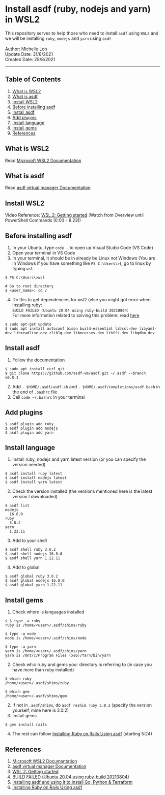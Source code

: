 # Install asdf (ruby, nodejs and yarn) in WSL2
This repository serves to help those who need to install `asdf` using `WSL2` and we will be installing `ruby`, `nodejs` and `yarn` using `asdf`<br><br>
Author: Michelle Loh <br>
Update Date: 31/8/2021 <br>
Created Date: 29/8/2021 <br>

---
## Table of Contents
1. [What is WSL2](https://github.com/Michelle-Lohwt/asdf-install-wsl2#what-is-wsl2)
2. [What is asdf](https://github.com/Michelle-Lohwt/asdf-install-wsl2#what-is-asdf)
3. [Install WSL2](https://github.com/Michelle-Lohwt/asdf-install-wsl2#install-wsl2)
4. [Before installing asdf](https://github.com/Michelle-Lohwt/asdf-install-wsl2#before-installing-asdf)
5. [Install asdf](https://github.com/Michelle-Lohwt/asdf-install-wsl2#install-wsl2)
6. [Add plugins](https://github.com/Michelle-Lohwt/asdf-install-wsl2#add-plugins)
7. [Install language](https://github.com/Michelle-Lohwt/asdf-install-wsl2#add-plugins)
8. [Install gems](https://github.com/Michelle-Lohwt/asdf-install-wsl2#install-gems)
9. [References](https://github.com/Michelle-Lohwt/asdf-install-wsl2#install-gems)

## What is WSL2
Read [Microsoft WSL2 Documentation](https://docs.microsoft.com/en-us/windows/wsl/install-win10)

## What is asdf
Read [asdf virtual manager Documentation](http://asdf-vm.com/)

## Install WSL2
Video Reference: [WSL 2: Getting started](https://www.youtube.com/watch?v=_fntjriRe48&t=704s) (Watch from Overview until PowerShell Commands (0:00 - 8.23))

## Before installing asdf
1. In your Ubuntu, type `code .` to open up Visual Studio Code (VS Code)
2. Open your terminal in VS Code
3. In your terminal, it should be in already be Linux not Windows (You are in Windows if you have something like `PS C:\Users\>`), go to linux by typing `wsl`
```
$ PS C:\Users\>wsl

# Go to root directory
$ <user_name>: cd /
```
4. Do this to get dependencies for wsl2 (else you might got error when installing ruby: <br>
`BUILD FAILED (Ubuntu 20.04 using ruby-build 20210804)`<br>
For more information related to solving this problem: read [here](https://discuss.rubyonrails.org/t/installing-rails-on-ubuntu-20-04-showing-build-failed-error/75642/4)
```
$ sudo apt-get update
$ sudo apt install autoconf bison build-essential libssl-dev libyaml-dev libreadline-dev zlib1g-dev libncurses-dev libffi-dev libgdbm-dev
```

## Install asdf
1. Follow the documentation
```
$ sudo apt install curl git
$ git clone https://github.com/asdf-vm/asdf.git ~/.asdf --branch v0.8.1
```
2. Add `. $HOME/.asdf/asdf.sh` and `. $HOME/.asdf/completions/asdf.bash` in the end of `.bashrc` file
3. Call `code ~/.bashrc` in your terminal

## Add plugins
```
$ asdf plugin add ruby
$ asdf plugin add nodejs
$ asdf plugin add yarn
```

## Install language
1. Install ruby, nodejs and yarn latest version (or you can specify the version needed)
```
$ asdf install ruby latest
$ asdf install nodejs latest
$ asdf install yarn latest
```
2. Check the version installed (the versions mentioned here is the latest version I downloaded)
```
$ asdf list
nodejs
  16.8.0
ruby
  3.0.2
yarn
  1.22.11
```
3. Add to your shell
```
$ asdf shell ruby 3.0.2
$ asdf shell nodejs 16.8.0
$ asdf shell yarn 1.22.11
```
4. Add to global
```
$ asdf global ruby 3.0.2
$ asdf global nodejs 16.8.0
$ asdf global yarn 1.22.11
```

## Install gems
1. Check where is languages installed
```
$ $ type -a ruby
ruby is /home/<user>/.asdf/shims/ruby

$ type -a node
node is /home/<user>/.asdf/shims/node

$ type -a yarn
yarn is /home/<user>/.asdf/shims/yarn
yarn is /mnt/c/Program Files (x86)/Yarn/bin/yarn
```
2. Check whic ruby and gems your directory is referring to (in case you have more than ruby installed)
```
$ which ruby
/home/<user>/.asdf/shims/ruby

$ which gem
/home/<user>/.asdf/shims/gem
```
2. If not in `.asdf/shims`, do `asdf reshim ruby 3.0.2` (specify the version yourself, mine here is 3.0.2)
3. Install gems
```
$ gem install rails
```
4. The rest can follow [Installing Ruby on Rails Using asdf](https://www.youtube.com/watch?v=Ji2jhj7t0bk&t=317s) (starting 5:24)

## References
1. [Microsoft WSL2 Documentation](https://docs.microsoft.com/en-us/windows/wsl/install-win10)
2. [asdf virtual manager Documentation](http://asdf-vm.com/)
3. [WSL 2: Getting started](https://www.youtube.com/watch?v=_fntjriRe48&t=704s)
4. [BUILD FAILED (Ubuntu 20.04 using ruby-build 20210804)](https://discuss.rubyonrails.org/t/installing-rails-on-ubuntu-20-04-showing-build-failed-error/75642/4)
5. [Installing asdf and using it to install Go, Python & Terraform](https://www.youtube.com/watch?v=njM3-eejlho)
6. [Installing Ruby on Rails Using asdf](https://www.youtube.com/watch?v=Ji2jhj7t0bk&t=317s)
